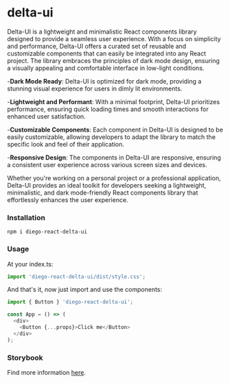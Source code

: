 # delta-ui

Delta-UI is a lightweight and minimalistic React components library designed to provide a seamless user experience. With a focus on simplicity and performance, Delta-UI offers a curated set of reusable and customizable components that can easily be integrated into any React project. The library embraces the principles of dark mode design, ensuring a visually appealing and comfortable interface in low-light conditions.

-**Dark Mode Ready**: Delta-UI is optimized for dark mode, providing a stunning visual experience for users in dimly lit environments.

-**Lightweight and Performant**: With a minimal footprint, Delta-UI prioritizes performance, ensuring quick loading times and smooth interactions for enhanced user satisfaction.

-**Customizable Components**: Each component in Delta-UI is designed to be easily customizable, allowing developers to adapt the library to match the specific look and feel of their application.

-**Responsive Design**: The components in Delta-UI are responsive, ensuring a consistent user experience across various screen sizes and devices.

Whether you're working on a personal project or a professional application, Delta-UI provides an ideal toolkit for developers seeking a lightweight, minimalistic, and dark mode-friendly React components library that effortlessly enhances the user experience.

### Installation
```
npm i diego-react-delta-ui
```

### Usage
At your index.ts:
```js
import 'diego-react-delta-ui/dist/style.css';
```

And that's it, now just import and use the components:
```js
import { Button } 'diego-react-delta-ui';

const App = () => (
  <div>
    <Button {...props}>Click me</Button>
  </div>
);
```

### Storybook
Find more information [here](https://64c82a77442a234e83128ff8-ufewrdsuhk.chromatic.com/?path=/docs/deltaui-avatar--docs).
